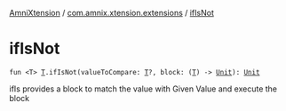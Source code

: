 [AmniXtension](../index.md) / [com.amnix.xtension.extensions](index.md) / [ifIsNot](./if-is-not.md)

# ifIsNot

`fun <T> `[`T`](if-is-not.md#T)`.ifIsNot(valueToCompare: `[`T`](if-is-not.md#T)`?, block: (`[`T`](if-is-not.md#T)`) -> `[`Unit`](https://kotlinlang.org/api/latest/jvm/stdlib/kotlin/-unit/index.html)`): `[`Unit`](https://kotlinlang.org/api/latest/jvm/stdlib/kotlin/-unit/index.html)

ifIs provides a block to match the value with Given Value and execute the block

